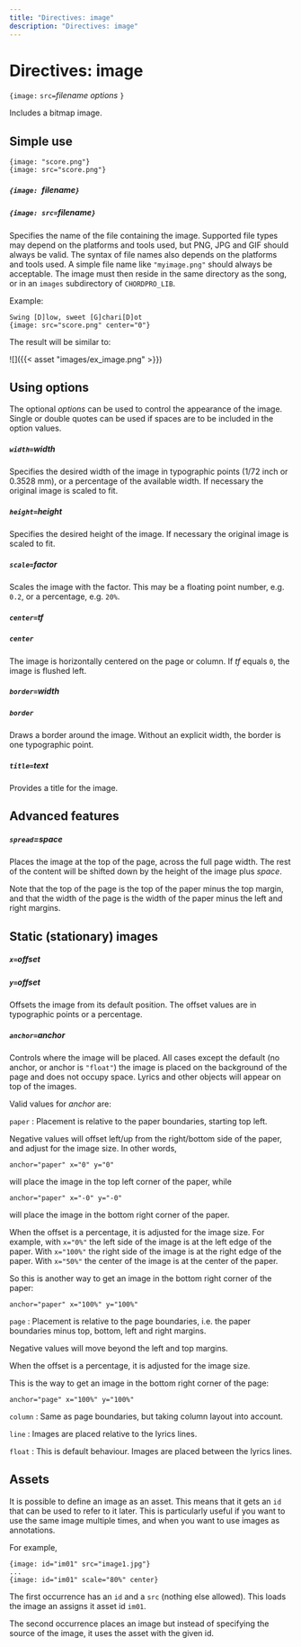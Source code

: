 ```yaml
---
title: "Directives: image"
description: "Directives: image"
---
```


# Directives: image

`{image:` `src=`*filename* _options_ `}`

Includes a bitmap image.

## Simple use

    {image: "score.png"}
    {image: src="score.png"}

##### `{image: `*filename*`}`
##### `{image: src=`*filename*`}`
Specifies the name of the file containing the image.
Supported file types may depend on the platforms and
tools used, but PNG, JPG and GIF should always be valid.
The syntax of file names also depends on the platforms and
tools used. A simple file name like `"myimage.png"` should always
be acceptable. The image must then reside in the same directory as the
song, or in an `images` subdirectory of `CHORDPRO_LIB`.

Example:

    Swing [D]low, sweet [G]chari[D]ot
    {image: src="score.png" center="0"}

The result will be similar to:

![]({{< asset "images/ex_image.png" >}})

## Using options

The optional _options_ can be used to control the appearance of the
image. Single or double quotes can be used if spaces are to be
included in the option values.

##### `width=`*width*  
Specifies the desired width of the image in typographic points (1/72
inch or 0.3528 mm), or a percentage of the available width.
If necessary the original image is scaled to fit.

##### `height=`*height*  
Specifies the desired height of the image. If necessary the original
image is scaled to fit.

##### `scale=`*factor*  
Scales the image with the factor.
This may be a floating point number, e.g. `0.2`, or a percentage, e.g. `20%`.

##### `center=`*tf*  
##### `center`  
The image is horizontally centered on the page or column.
If _tf_ equals `0`, the image is flushed left.

##### `border=`*width*  
##### `border`  
Draws a border around the image.
Without an explicit width, the border is one typographic point.

##### `title=`*text*  
Provides a title for the image.

## Advanced features

##### `spread`=*space*  
Places the image at the top of the page, across the full page width.
The rest of the content will be shifted down by the height of the
image plus *space*.

Note that the top of the page is the top of the paper minus the
top margin, and that the width of the page is the width of the paper
minus the left and right margins.

## Static (stationary) images

##### `x=`*offset*
##### `y=`*offset*
Offsets the image from its default position.
The offset values are in typographic points or a percentage.

##### `anchor=`*anchor*  
Controls where the image will be placed.
All cases except the default (no anchor, or anchor is `"float"`) the
image is placed on the background of the page and does not occupy space.
Lyrics and other objects will appear on top of the images.

Valid values for *anchor* are:

`paper`
: Placement is relative to the paper boundaries, starting top left.

 Negative values will offset left/up from the
right/bottom side of the paper, and adjust for the image size.
In other words,

    anchor="paper" x="0" y="0"

will place the image in the top left corner of the paper, while

    anchor="paper" x="-0" y="-0"

will place the image in the bottom right corner of the paper.

When the offset is a percentage, it is adjusted for the image size.
For example, with `x="0%"` the left side of the image is at the left
edge of the paper. With `x="100%"` the right side of the image is at
the right edge of the paper. With `x="50%"` the center of the image is
at the center of the paper.

So this is another way to get an image in the bottom right corner of
the paper: 

    anchor="paper" x="100%" y="100%"

`page`
: Placement is relative to the page boundaries, i.e. the paper
boundaries minus top, bottom, left and right margins.

Negative values will move beyond the left and top margins.

When the offset is a percentage, it is adjusted for the image size.

This is the way to get an image in the bottom right corner of
the page: 

    anchor="page" x="100%" y="100%"

`column`
: Same as page boundaries, but taking column layout into account.

`line`
: Images are placed relative to the lyrics lines.

`float`
: This is default behaviour.
Images are placed between the lyrics lines.

## Assets

It is possible to define an image as an asset. This means that it gets
an `id` that can be used to refer to it later.
This is particularly useful if you want to use the same image multiple
times, and when you want to use images as annotations.

For example,

````
{image: id="im01" src="image1.jpg"}
...
{image: id="im01" scale="80%" center}
````

The first occurrence has an `id` and a `src` (nothing else allowed).
This loads the image an assigns it asset id `im01`.

The second occurrence places an image but instead of specifying the
source of the image, it uses the asset with the given id.

